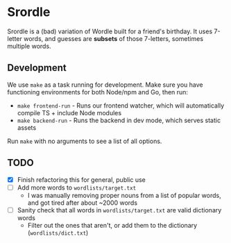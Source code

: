 # Srordle

Srordle is a (bad) variation of Wordle built for a friend's birthday. It uses
7-letter words, and guesses are **subsets** of those 7-letters, sometimes
multiple words.

## Development

We use `make` as a task running for development. Make sure you have functioning
environments for both Node/npm and Go, then run:

* `make frontend-run` - Runs our frontend watcher, which will automatically compile TS + include Node modules
* `make backend-run` - Runs the backend in dev mode, which serves static assets

Run `make` with no arguments to see a list of all options.

## TODO

* [x] Finish refactoring this for general, public use
* [ ] Add more words to `wordlists/target.txt`
  * I was manually removing proper nouns from a list of popular words, and got tired after about ~2000 words
* [ ] Sanity check that all words in `wordlists/target.txt` are valid dictionary words
  * Filter out the ones that aren't, or add them to the dictionary (`wordlists/dict.txt`)
